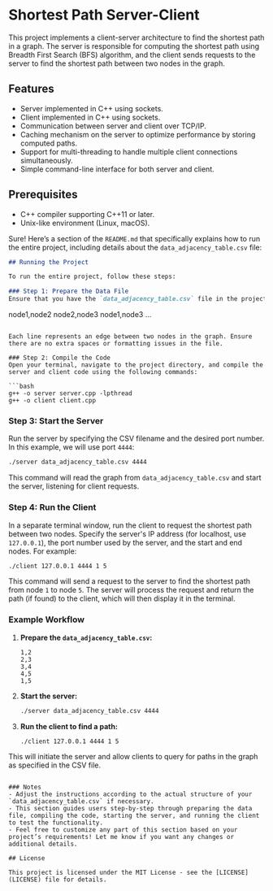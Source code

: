 # Shortest Path Server-Client

This project implements a client-server architecture to find the shortest path in a graph. The server is responsible for computing the shortest path using Breadth First Search (BFS) algorithm, and the client sends requests to the server to find the shortest path between two nodes in the graph.

## Features

- Server implemented in C++ using sockets.
- Client implemented in C++ using sockets.
- Communication between server and client over TCP/IP.
- Caching mechanism on the server to optimize performance by storing computed paths.
- Support for multi-threading to handle multiple client connections simultaneously.
- Simple command-line interface for both server and client.

## Prerequisites

- C++ compiler supporting C++11 or later.
- Unix-like environment (Linux, macOS).

Sure! Here’s a section of the `README.md` that specifically explains how to run the entire project, including details about the `data_adjacency_table.csv` file:

```markdown
## Running the Project

To run the entire project, follow these steps:

### Step 1: Prepare the Data File
Ensure that you have the `data_adjacency_table.csv` file in the project directory. This file should contain the adjacency list representation of the graph. The format of the CSV file should look like this:

```
node1,node2
node2,node3
node1,node3
...
```

Each line represents an edge between two nodes in the graph. Ensure there are no extra spaces or formatting issues in the file.

### Step 2: Compile the Code
Open your terminal, navigate to the project directory, and compile the server and client code using the following commands:

```bash
g++ -o server server.cpp -lpthread
g++ -o client client.cpp
```

### Step 3: Start the Server
Run the server by specifying the CSV filename and the desired port number. In this example, we will use port `4444`:

```bash
./server data_adjacency_table.csv 4444
```

This command will read the graph from `data_adjacency_table.csv` and start the server, listening for client requests.

### Step 4: Run the Client
In a separate terminal window, run the client to request the shortest path between two nodes. Specify the server's IP address (for localhost, use `127.0.0.1`), the port number used by the server, and the start and end nodes. For example:

```bash
./client 127.0.0.1 4444 1 5
```

This command will send a request to the server to find the shortest path from node `1` to node `5`. The server will process the request and return the path (if found) to the client, which will then display it in the terminal.

### Example Workflow
1. **Prepare the `data_adjacency_table.csv`:**
   ```
   1,2
   2,3
   3,4
   4,5
   1,5
   ```

2. **Start the server:**
   ```bash
   ./server data_adjacency_table.csv 4444
   ```

3. **Run the client to find a path:**
   ```bash
   ./client 127.0.0.1 4444 1 5
   ```

This will initiate the server and allow clients to query for paths in the graph as specified in the CSV file.
```

### Notes
- Adjust the instructions according to the actual structure of your `data_adjacency_table.csv` if necessary.
- This section guides users step-by-step through preparing the data file, compiling the code, starting the server, and running the client to test the functionality.
- Feel free to customize any part of this section based on your project’s requirements! Let me know if you want any changes or additional details.

## License

This project is licensed under the MIT License - see the [LICENSE](LICENSE) file for details.



